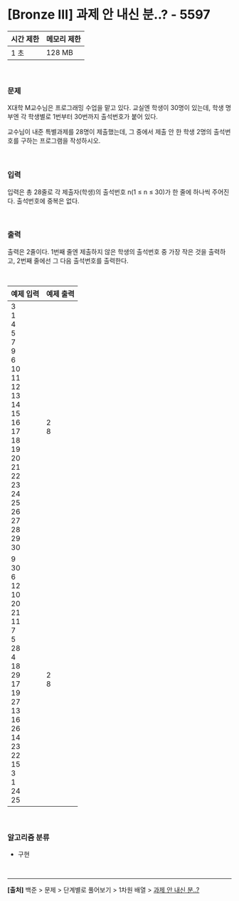 # [Bronze Ⅲ] 과제 안 내신 분..? - 5597

|시간 제한|메모리 제한|
|---|---|
|1 초|128 MB|

<br>

### 문제
X대학 M교수님은 프로그래밍 수업을 맡고 있다. 교실엔 학생이 30명이 있는데, 학생 명부엔 각 학생별로 1번부터 30번까지 출석번호가 붙어 있다.

교수님이 내준 특별과제를 28명이 제출했는데, 그 중에서 제출 안 한 학생 2명의 출석번호를 구하는 프로그램을 작성하시오.

<br>

### 입력
입력은 총 28줄로 각 제출자(학생)의 출석번호 n(1 ≤ n ≤ 30)가 한 줄에 하나씩 주어진다. 출석번호에 중복은 없다.

<br>

### 출력
출력은 2줄이다. 1번째 줄엔 제출하지 않은 학생의 출석번호 중 가장 작은 것을 출력하고, 2번째 줄에선 그 다음 출석번호를 출력한다.

<br>

|예제 입력|예제 출력|
|---|---|
|3<br>1<br>4<br>5<br>7<br>9<br>6<br>10<br>11<br>12<br>13<br>14<br>15<br>16<br>17<br>18<br>19<br>20<br>21<br>22<br>23<br>24<br>25<br>26<br>27<br>28<br>29<br>30|2<br>8|
|9<br>30<br>6<br>12<br>10<br>20<br>21<br>11<br>7<br>5<br>28<br>4<br>18<br>29<br>17<br>19<br>27<br>13<br>16<br>26<br>14<br>23<br>22<br>15<br>3<br>1<br>24<br>25|2<br>8|

<br>

### 알고리즘 분류
* 구현

<br>

---
**[출처]** 백준 > 문제 > 단계별로 풀어보기 > 1차원 배열 > [과제 안 내신 분..?](https://www.acmicpc.net/problem/5597)